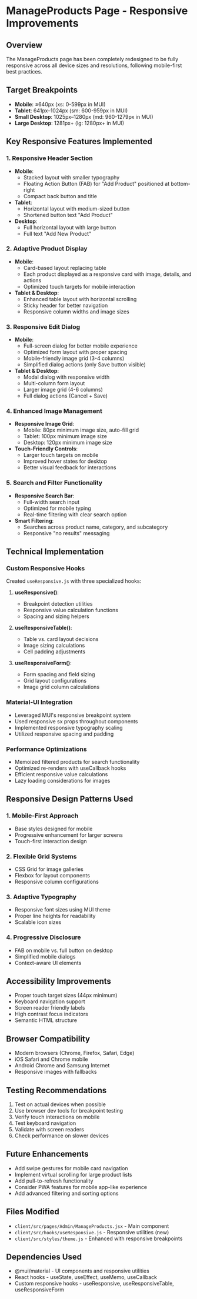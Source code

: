 # ManageProducts Page - Responsive Improvements

## Overview
The ManageProducts page has been completely redesigned to be fully responsive across all device sizes and resolutions, following mobile-first best practices.

## Target Breakpoints
- **Mobile**: ≤640px (xs: 0-599px in MUI)
- **Tablet**: 641px–1024px (sm: 600-959px in MUI)
- **Small Desktop**: 1025px–1280px (md: 960-1279px in MUI)
- **Large Desktop**: 1281px+ (lg: 1280px+ in MUI)

## Key Responsive Features Implemented

### 1. Responsive Header Section
- **Mobile**: 
  - Stacked layout with smaller typography
  - Floating Action Button (FAB) for "Add Product" positioned at bottom-right
  - Compact back button and title
- **Tablet**: 
  - Horizontal layout with medium-sized button
  - Shortened button text "Add Product"
- **Desktop**: 
  - Full horizontal layout with large button
  - Full text "Add New Product"

### 2. Adaptive Product Display
- **Mobile**: 
  - Card-based layout replacing table
  - Each product displayed as a responsive card with image, details, and actions
  - Optimized touch targets for mobile interaction
- **Tablet & Desktop**: 
  - Enhanced table layout with horizontal scrolling
  - Sticky header for better navigation
  - Responsive column widths and image sizes

### 3. Responsive Edit Dialog
- **Mobile**: 
  - Full-screen dialog for better mobile experience
  - Optimized form layout with proper spacing
  - Mobile-friendly image grid (3-4 columns)
  - Simplified dialog actions (only Save button visible)
- **Tablet & Desktop**: 
  - Modal dialog with responsive width
  - Multi-column form layout
  - Larger image grid (4-6 columns)
  - Full dialog actions (Cancel + Save)

### 4. Enhanced Image Management
- **Responsive Image Grid**: 
  - Mobile: 80px minimum image size, auto-fill grid
  - Tablet: 100px minimum image size
  - Desktop: 120px minimum image size
- **Touch-Friendly Controls**: 
  - Larger touch targets on mobile
  - Improved hover states for desktop
  - Better visual feedback for interactions

### 5. Search and Filter Functionality
- **Responsive Search Bar**: 
  - Full-width search input
  - Optimized for mobile typing
  - Real-time filtering with clear search option
- **Smart Filtering**: 
  - Searches across product name, category, and subcategory
  - Responsive "no results" messaging

## Technical Implementation

### Custom Responsive Hooks
Created `useResponsive.js` with three specialized hooks:

1. **useResponsive()**: 
   - Breakpoint detection utilities
   - Responsive value calculation functions
   - Spacing and sizing helpers

2. **useResponsiveTable()**: 
   - Table vs. card layout decisions
   - Image sizing calculations
   - Cell padding adjustments

3. **useResponsiveForm()**: 
   - Form spacing and field sizing
   - Grid layout configurations
   - Image grid column calculations

### Material-UI Integration
- Leveraged MUI's responsive breakpoint system
- Used responsive sx props throughout components
- Implemented responsive typography scaling
- Utilized responsive spacing and padding

### Performance Optimizations
- Memoized filtered products for search functionality
- Optimized re-renders with useCallback hooks
- Efficient responsive value calculations
- Lazy loading considerations for images

## Responsive Design Patterns Used

### 1. Mobile-First Approach
- Base styles designed for mobile
- Progressive enhancement for larger screens
- Touch-first interaction design

### 2. Flexible Grid Systems
- CSS Grid for image galleries
- Flexbox for layout components
- Responsive column configurations

### 3. Adaptive Typography
- Responsive font sizes using MUI theme
- Proper line heights for readability
- Scalable icon sizes

### 4. Progressive Disclosure
- FAB on mobile vs. full button on desktop
- Simplified mobile dialogs
- Context-aware UI elements

## Accessibility Improvements
- Proper touch target sizes (44px minimum)
- Keyboard navigation support
- Screen reader friendly labels
- High contrast focus indicators
- Semantic HTML structure

## Browser Compatibility
- Modern browsers (Chrome, Firefox, Safari, Edge)
- iOS Safari and Chrome mobile
- Android Chrome and Samsung Internet
- Responsive images with fallbacks

## Testing Recommendations
1. Test on actual devices when possible
2. Use browser dev tools for breakpoint testing
3. Verify touch interactions on mobile
4. Test keyboard navigation
5. Validate with screen readers
6. Check performance on slower devices

## Future Enhancements
- Add swipe gestures for mobile card navigation
- Implement virtual scrolling for large product lists
- Add pull-to-refresh functionality
- Consider PWA features for mobile app-like experience
- Add advanced filtering and sorting options

## Files Modified
- `client/src/pages/Admin/ManageProducts.jsx` - Main component
- `client/src/hooks/useResponsive.js` - Responsive utilities (new)
- `client/src/styles/theme.js` - Enhanced with responsive breakpoints

## Dependencies Used
- @mui/material - UI components and responsive utilities
- React hooks - useState, useEffect, useMemo, useCallback
- Custom responsive hooks - useResponsive, useResponsiveTable, useResponsiveForm
